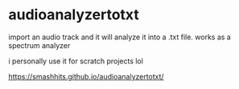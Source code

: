 # audioanalyzertotxt
import an audio track and it will analyze it into a .txt file. works as a spectrum analyzer

i personally use it for scratch projects lol

https://smashhits.github.io/audioanalyzertotxt/
